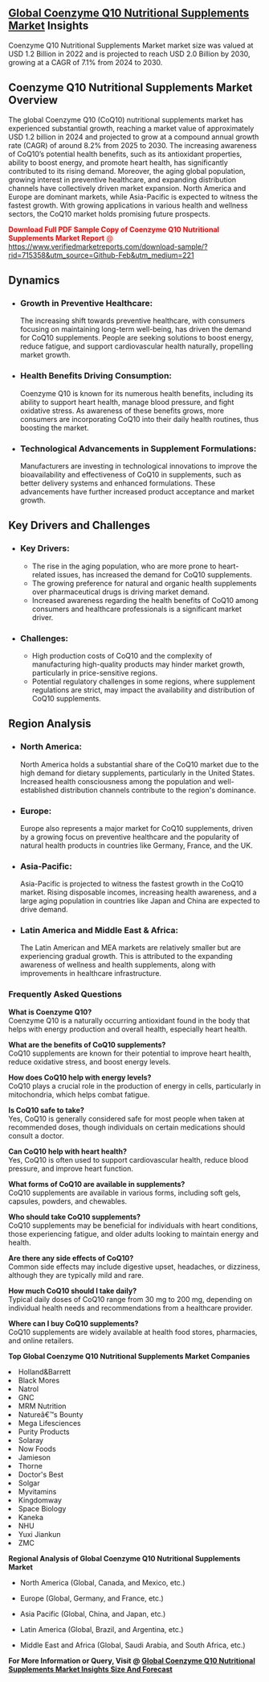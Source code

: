 <h2><a href="https://www.verifiedmarketreports.com/download-sample/?rid=715358&amp;utm_source=Github&amp;utm_medium=221" target="_blank">Global Coenzyme Q10 Nutritional Supplements Market</a> Insights</h2><p>Coenzyme Q10 Nutritional Supplements Market market size was valued at USD 1.2 Billion in 2022 and is projected to reach USD 2.0 Billion by 2030, growing at a CAGR of 7.1% from 2024 to 2030.</p><p> <h2>Coenzyme Q10 Nutritional Supplements Market Overview</h2> <p>The global Coenzyme Q10 (CoQ10) nutritional supplements market has experienced substantial growth, reaching a market value of approximately USD 1.2 billion in 2024 and projected to grow at a compound annual growth rate (CAGR) of around 8.2% from 2025 to 2030. The increasing awareness of CoQ10’s potential health benefits, such as its antioxidant properties, ability to boost energy, and promote heart health, has significantly contributed to its rising demand. Moreover, the aging global population, growing interest in preventive healthcare, and expanding distribution channels have collectively driven market expansion. North America and Europe are dominant markets, while Asia-Pacific is expected to witness the fastest growth. With growing applications in various health and wellness sectors, the CoQ10 market holds promising future prospects. <p><span class=""><span style="color: #ff0000;"><strong>Download Full PDF Sample Copy of Coenzyme Q10 Nutritional Supplements Market Report</strong> @ </span><a href="https://www.verifiedmarketreports.com/download-sample/?rid=715358&amp;utm_source=Github-Feb&amp;utm_medium=221" target="_blank">https://www.verifiedmarketreports.com/download-sample/?rid=715358&amp;utm_source=Github-Feb&amp;utm_medium=221</a></span></p></p> <h2>Dynamics</h2> <ul> <li><h3>Growth in Preventive Healthcare:</h3> The increasing shift towards preventive healthcare, with consumers focusing on maintaining long-term well-being, has driven the demand for CoQ10 supplements. People are seeking solutions to boost energy, reduce fatigue, and support cardiovascular health naturally, propelling market growth.</li> <li><h3>Health Benefits Driving Consumption:</h3> Coenzyme Q10 is known for its numerous health benefits, including its ability to support heart health, manage blood pressure, and fight oxidative stress. As awareness of these benefits grows, more consumers are incorporating CoQ10 into their daily health routines, thus boosting the market.</li> <li><h3>Technological Advancements in Supplement Formulations:</h3> Manufacturers are investing in technological innovations to improve the bioavailability and effectiveness of CoQ10 in supplements, such as better delivery systems and enhanced formulations. These advancements have further increased product acceptance and market growth.</li> </ul> <h2>Key Drivers and Challenges</h2> <ul> <li><h3>Key Drivers:</h3> <ul> <li>The rise in the aging population, who are more prone to heart-related issues, has increased the demand for CoQ10 supplements.</li> <li>The growing preference for natural and organic health supplements over pharmaceutical drugs is driving market demand.</li> <li>Increased awareness regarding the health benefits of CoQ10 among consumers and healthcare professionals is a significant market driver.</li> </ul> </li> <li><h3>Challenges:</h3> <ul> <li>High production costs of CoQ10 and the complexity of manufacturing high-quality products may hinder market growth, particularly in price-sensitive regions.</li> <li>Potential regulatory challenges in some regions, where supplement regulations are strict, may impact the availability and distribution of CoQ10 supplements.</li> </ul> </li> </ul> <h2>Region Analysis</h2> <ul> <li><h3>North America:</h3> North America holds a substantial share of the CoQ10 market due to the high demand for dietary supplements, particularly in the United States. Increased health consciousness among the population and well-established distribution channels contribute to the region's dominance.</li> <li><h3>Europe:</h3> Europe also represents a major market for CoQ10 supplements, driven by a growing focus on preventive healthcare and the popularity of natural health products in countries like Germany, France, and the UK.</li> <li><h3>Asia-Pacific:</h3> Asia-Pacific is projected to witness the fastest growth in the CoQ10 market. Rising disposable incomes, increasing health awareness, and a large aging population in countries like Japan and China are expected to drive demand.</li> <li><h3>Latin America and Middle East & Africa:</h3> The Latin American and MEA markets are relatively smaller but are experiencing gradual growth. This is attributed to the expanding awareness of wellness and health supplements, along with improvements in healthcare infrastructure.</li> </ul> <h3>Frequently Asked Questions</h3> <p><strong>What is Coenzyme Q10?</strong><br>Coenzyme Q10 is a naturally occurring antioxidant found in the body that helps with energy production and overall health, especially heart health.</p> <p><strong>What are the benefits of CoQ10 supplements?</strong><br>CoQ10 supplements are known for their potential to improve heart health, reduce oxidative stress, and boost energy levels.</p> <p><strong>How does CoQ10 help with energy levels?</strong><br>CoQ10 plays a crucial role in the production of energy in cells, particularly in mitochondria, which helps combat fatigue.</p> <p><strong>Is CoQ10 safe to take?</strong><br>Yes, CoQ10 is generally considered safe for most people when taken at recommended doses, though individuals on certain medications should consult a doctor.</p> <p><strong>Can CoQ10 help with heart health?</strong><br>Yes, CoQ10 is often used to support cardiovascular health, reduce blood pressure, and improve heart function.</p> <p><strong>What forms of CoQ10 are available in supplements?</strong><br>CoQ10 supplements are available in various forms, including soft gels, capsules, powders, and chewables.</p> <p><strong>Who should take CoQ10 supplements?</strong><br>CoQ10 supplements may be beneficial for individuals with heart conditions, those experiencing fatigue, and older adults looking to maintain energy and health.</p> <p><strong>Are there any side effects of CoQ10?</strong><br>Common side effects may include digestive upset, headaches, or dizziness, although they are typically mild and rare.</p> <p><strong>How much CoQ10 should I take daily?</strong><br>Typical daily doses of CoQ10 range from 30 mg to 200 mg, depending on individual health needs and recommendations from a healthcare provider.</p> <p><strong>Where can I buy CoQ10 supplements?</strong><br>CoQ10 supplements are widely available at health food stores, pharmacies, and online retailers.</p> </p><p><strong>Top Global Coenzyme Q10 Nutritional Supplements Market Companies</strong></p><div data-test-id=""><p><li>Holland&Barrett</li><li> Black Mores</li><li> Natrol</li><li> GNC</li><li> MRM Nutrition</li><li> Natureâ€™s Bounty</li><li> Mega Lifesciences</li><li> Purity Products</li><li> Solaray</li><li> Now Foods</li><li> Jamieson</li><li> Thorne</li><li> Doctor's Best</li><li> Solgar</li><li> Myvitamins</li><li> Kingdomway</li><li> Space Biology</li><li> Kaneka</li><li> NHU</li><li> Yuxi Jiankun</li><li> ZMC</li></p><div><strong>Regional Analysis of&nbsp;Global Coenzyme Q10 Nutritional Supplements Market</strong></div><ul><li dir="ltr"><p dir="ltr">North America&nbsp;(Global, Canada, and Mexico, etc.)</p></li><li dir="ltr"><p dir="ltr">Europe (Global, Germany, and France, etc.)</p></li><li dir="ltr"><p dir="ltr">Asia Pacific&nbsp;(Global, China, and Japan, etc.)</p></li><li dir="ltr"><p dir="ltr">Latin America&nbsp;(Global, Brazil, and Argentina, etc.)</p></li><li dir="ltr">Middle East and Africa&nbsp;(Global, Saudi Arabia, and South Africa, etc.)</li></ul><p><strong>For More Information or Query, Visit @&nbsp;</strong><strong><a href="https://www.verifiedmarketreports.com/product/coenzyme-q10-nutritional-supplements-market/?utm_source=Github&amp;utm_medium=221" target="_blank">Global Coenzyme Q10 Nutritional Supplements Market Insights Size And Forecast</a></strong></p></div>
